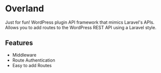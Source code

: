 # Overland
Just for fun! WordPress plugin API framework that mimics Laravel's APIs. Allows you to add routes to the WordPress REST API using a Laravel style.

## Features

- Middleware
- Route Authentication
- Easy to add Routes
